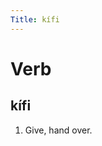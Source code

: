 ```yaml
---
Title: kífi
---
```


Verb
================================

kífi
----------------

1. Give, hand over.
